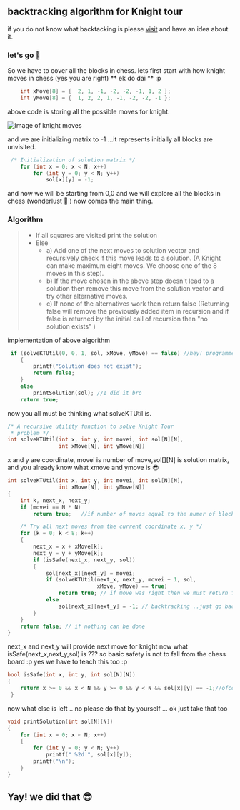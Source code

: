 ## backtracking algorithm for Knight tour
if you do not know what backtacking is please [visit](https://www.geeksforgeeks.org/backtracking-introduction/) and have an idea about it.
### let's go :cowboy_hat_face:
So we have to cover all the blocks in chess.
lets first start with how knight moves in chess (yes you are right) ** ek do dai ** :p
```cpp
    int xMove[8] = {  2, 1, -1, -2, -2, -1, 1, 2 };
    int yMove[8] = {  1, 2, 2, 1, -1, -2, -2, -1 };
```  
above code is storing all the possible moves for knight.

![Image of knight moves](https://www.brainbashers.com/gifs/knightsmove.gif)

and we are initializing matrix to -1 ...it represents initially all blocks are unvisited.
```cpp
 /* Initialization of solution matrix */
    for (int x = 0; x < N; x++)
        for (int y = 0; y < N; y++)
            sol[x][y] = -1;
```
and now we will be starting from 0,0 and we will explore all the blocks in chess (wonderlust :rofl: )
now comes the main thing. 
### Algorithm
> * If all squares are visited
    print the solution
> * Else
>   * a) Add one of the next moves to solution vector and recursively 
    check if this move leads to a solution. (A Knight can make maximum 
   eight moves. We choose one of the 8 moves in this step).
>   * b) If the move chosen in the above step doesn't lead to a solution
   then remove this move from the solution vector and try other 
   alternative moves.
>   * c) If none of the alternatives work then return false (Returning false 
   will remove the previously added item in recursion and if false is 
   returned by the initial call of recursion then "no solution exists" )

implementation of above algorithm
```cpp
 if (solveKTUtil(0, 0, 1, sol, xMove, yMove) == false) //hey! programmer i tried my best but could not find the way
    {
        printf("Solution does not exist");
        return false;
    }
    else
        printSolution(sol); //I did it bro
    return true;
```
now you all must be thinking what solveKTUtil is.
```cpp
/* A recursive utility function to solve Knight Tour
 * problem */
int solveKTUtil(int x, int y, int movei, int sol[N][N],
                int xMove[N], int yMove[N])
```

x and y are coordinate, movei is number of move,sol[][N] is solution matrix, and you already know what xmove and ymove is :sunglasses:


```cpp 
int solveKTUtil(int x, int y, int movei, int sol[N][N],
                int xMove[N], int yMove[N])
{
    int k, next_x, next_y;
    if (movei == N * N)
        return true;   //if number of moves equal to the numer of blocks in chess then yay! we traced all the blocks bruh

    /* Try all next moves from the current coordinate x, y */
    for (k = 0; k < 8; k++)
    {
        next_x = x + xMove[k];
        next_y = y + yMove[k];
        if (isSafe(next_x, next_y, sol))
        {
            sol[next_x][next_y] = movei;
            if (solveKTUtil(next_x, next_y, movei + 1, sol,
                            xMove, yMove) == true)
                return true; // if move was right then we must return from here and go back to print the solution
            else
                sol[next_x][next_y] = -1; // backtracking ..just go back we took wrong way lets now try another way 
        }
    }
    return false; // if nothing can be done
}
```
next_x and next_y will provide next move for knight 
now what isSafe(next_x,next_y,sol) is ???
so basic safety is not to fall from the chess board :p yes we have to teach this too :p


```cpp
bool isSafe(int x, int y, int sol[N][N])
{
    return x >= 0 && x < N && y >= 0 && y < N && sol[x][y] == -1;//ofcorse it should unvisited
 }
```

now what else is left .. no please do that by yourself ... ok just take that too
```cpp
void printSolution(int sol[N][N])
{
    for (int x = 0; x < N; x++)
    {
        for (int y = 0; y < N; y++)
            printf(" %2d ", sol[x][y]);
        printf("\n");
    }
}
```
## Yay! we did that :sunglasses:


   

